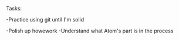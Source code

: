Tasks:

-Practice using git until I'm solid

-Polish up howework
-Understand what Atom's part is in the process
